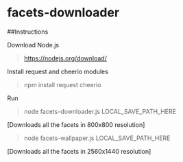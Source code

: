 facets-downloader
=========

##Instructions

Download Node.js<br>

> https://nodejs.org/download/

Install request and cheerio modules<br>

> npm install request cheerio

Run <br>	

> node facets-downloader.js LOCAL_SAVE_PATH_HERE

[Downloads all the facets in 800x800 resolution]

> node facets-wallpaper.js LOCAL_SAVE_PATH_HERE

[Downloads all the facets in 2560x1440 resolution]

